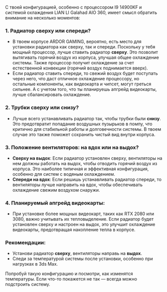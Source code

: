 С твоей конфигурацией, особенно с процессором I9 14900KF и системой охлаждения LIAN LI Galahad AIO 360, имеет смысл обратить внимание на несколько моментов:

### 1. **Радиатор сверху или спереди?**
   - В твоем корпусе ARDOR GAMING, вероятно, есть место для установки радиатора как сверху, так и спереди. Поскольку у тебя мощный процессор, лучше ставить радиатор **сверху**. Это позволит вытягивать горячий воздух из корпуса, улучшая общее охлаждение системы. Также процессор получит охлаждение за счет естественной конвекции (горячий воздух поднимается вверх).
   - Если радиатор ставить спереди, то свежий воздух будет поступать через него, что даст отличное охлаждение процессору, но остальные компоненты, как видеокарта и чипсет, могут греться сильнее. А с учетом того, что ты планируешь апгрейд видеокарты, лучше сбалансировать охлаждение.

### 2. **Трубки сверху или снизу?**
   - Лучше всего устанавливать радиатор так, чтобы трубки были **снизу**. Это предотвратит попадание воздушных пузырьков в помпу, что критично для стабильной работы и долговечности системы. В твоем случае это также поможет сохранить чистый вид внутри корпуса.

### 3. **Положение вентиляторов: на вдох или на выдох?**
   - **Сверху на выдох**: Если радиатор установлен сверху, вентиляторы на нем должны работать на выдох, чтобы отводить горячий воздух из корпуса. Это наиболее типичная и эффективная конфигурация, особенно для систем с водяным охлаждением.
   - **Спереди на вдох**: Если решишь устанавливать радиатор спереди, то вентиляторы лучше направить на вдох, чтобы обеспечивать охлаждение свежим воздухом снаружи.

### 4. **Планируемый апгрейд видеокарты**:
   - При установке более мощных видеокарт, таких как RTX 2080 или 3080, важно учитывать их тепловыделение. Если радиатор будет установлен сверху и настроен на выдох, это улучшит охлаждение видеокарты, предотвращая накопление тепла в корпусе.
   
### Рекомендации:
- Установи радиатор **сверху**, вентиляторы направь на **выдох**.
- Следи за температурой системы после установки, особенно при нагрузках в 3ds Max.

Попробуй такую конфигурацию и посмотри, как изменятся температуры. Если что-то покажется не так — всегда можно подстроить систему.